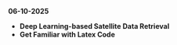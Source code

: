 **06-10-2025**
* **Deep Learning-based Satellite Data Retrieval**
* **Get Familiar with Latex Code**

